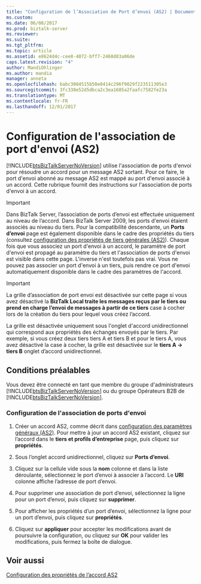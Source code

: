 ```yaml
---
title: "Configuration de l’Association de Port d’envoi (AS2) | Documents Microsoft"
ms.custom: 
ms.date: 06/08/2017
ms.prod: biztalk-server
ms.reviewer: 
ms.suite: 
ms.tgt_pltfrm: 
ms.topic: article
ms.assetid: e8624d4c-cee8-4072-bff7-2468d83a06de
caps.latest.revision: "4"
author: MandiOhlinger
ms.author: mandia
manager: anneta
ms.openlocfilehash: babc3084515b50e0414c296f9029f223511305e3
ms.sourcegitcommit: 3fc338e52d5dbca2c3ea1685a2faafc7582fe23a
ms.translationtype: MT
ms.contentlocale: fr-FR
ms.lasthandoff: 12/01/2017
---
```

# <a name="configuring-send-port-association-as2"></a>Configuration de l'association de port d'envoi (AS2)
[!INCLUDE[btsBizTalkServerNoVersion](../includes/btsbiztalkservernoversion-md.md)] utilise l'association de ports d'envoi pour résoudre un accord pour un message AS2 sortant. Pour ce faire, le port d'envoi abonné au message AS2 est mappé au port d'envoi associé à un accord. Cette rubrique fournit des instructions sur l'association de ports d'envoi à un accord.  
  
> [!IMPORTANT]
>  Dans BizTalk Server, l’association de ports d’envoi est effectuée uniquement au niveau de l’accord. Dans BizTalk Server 2009, les ports d'envoi étaient associés au niveau du tiers. Pour la compatibilité descendante, un **Ports d’envoi** page est également disponible dans le cadre des propriétés du tiers (consultez [configuration des propriétés de tiers générales (AS2)](../core/configuring-general-party-properties-as2.md)). Chaque fois que vous associez un port d'envoi à un accord, le paramètre de port d'envoi est propagé au paramètre du tiers et l'association de ports d'envoi est visible dans cette page. L'inverse n'est toutefois pas vrai. Vous ne pouvez pas associer un port d'envoi à un tiers, puis rendre ce port d'envoi automatiquement disponible dans le cadre des paramètres de l'accord.  
  
> [!IMPORTANT]
>  La grille d’association de port envoi est désactivée sur cette page si vous avez désactivé la **BizTalk Local traite les messages reçus par le tiers ou prend en charge l’envoi de messages à partir de ce tiers** case à cocher lors de la création du tiers pour lequel vous créez l’accord.  
>   
>  La grille est désactivée uniquement sous l'onglet d'accord unidirectionnel qui correspond aux propriétés des échanges envoyés par le tiers. Par exemple, si vous créez deux tiers tiers A et tiers B et pour le tiers A, vous avez désactivé la case à cocher, la grille est désactivée sur le **tiers A -> tiers B** onglet d’accord unidirectionnel.  
  
## <a name="prerequisites"></a>Conditions préalables  
 Vous devez être connecté en tant que membre du groupe d'administrateurs [!INCLUDE[btsBizTalkServerNoVersion](../includes/btsbiztalkservernoversion-md.md)] ou du groupe Opérateurs B2B de  [!INCLUDE[btsBizTalkServerNoVersion](../includes/btsbiztalkservernoversion-md.md)].  
  
### <a name="to-configure-send-port-association"></a>Configuration de l'association de ports d'envoi  
  
1.  Créer un accord AS2, comme décrit dans [configuration des paramètres généraux (AS2)](../core/configuring-general-settings-as2.md). Pour mettre à jour un accord AS2 existant, cliquez sur l’accord dans le **tiers et profils d’entreprise** page, puis cliquez sur **propriétés**.  
  
2.  Sous l’onglet accord unidirectionnel, cliquez sur **Ports d’envoi**.  
  
3.  Cliquez sur la cellule vide sous la **nom** colonne et dans la liste déroulante, sélectionnez le port d’envoi à associer à l’accord. Le **URI** colonne affiche l’adresse de port d’envoi.  
  
4.  Pour supprimer une association de port d’envoi, sélectionnez la ligne pour un port d’envoi, puis cliquez sur **supprimer**.  
  
5.  Pour afficher les propriétés d’un port d’envoi, sélectionnez la ligne pour un port d’envoi, puis cliquez sur **propriétés**.  
  
6.  Cliquez sur **appliquer** pour accepter les modifications avant de poursuivre la configuration, ou cliquez sur **OK** pour valider les modifications, puis fermez la boîte de dialogue.  
  
## <a name="see-also"></a>Voir aussi  
 [Configuration des propriétés de l’accord AS2](../core/configuring-as2-agreement-properties.md)